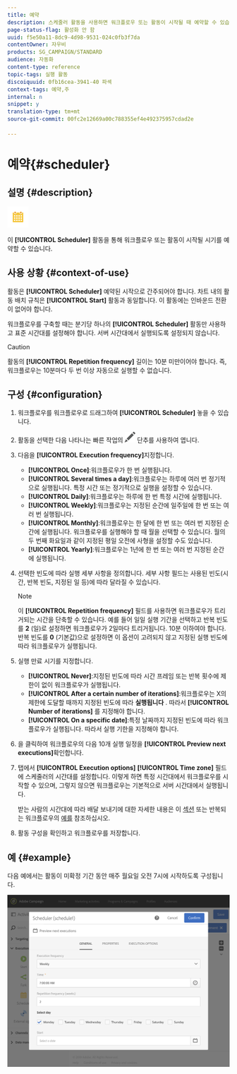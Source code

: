 ```yaml
---
title: 예약
description: 스케줄러 활동을 사용하면 워크플로우 또는 활동이 시작될 때 예약할 수 있습니다.
page-status-flag: 활성화 안 함
uuid: f5e50a11-8dc9-4d98-9531-024c0fb3f7da
contentOwner: 자우비
products: SG_CAMPAIGN/STANDARD
audience: 자동화
content-type: reference
topic-tags: 실행 활동
discoiquuid: 0fb16cea-3941-40 파섹
context-tags: 예약,주
internal: n
snippet: y
translation-type: tm+mt
source-git-commit: 00fc2e12669a00c788355ef4e492375957cdad2e

---
```



# 예약{#scheduler}

## 설명 {#description}

![](assets/scheduler.png)

이 **[!UICONTROL Scheduler]** 활동을 통해 워크플로우 또는 활동이 시작될 시기를 예약할 수 있습니다.

## 사용 상황 {#context-of-use}

활동은 **[!UICONTROL Scheduler]** 예약된 시작으로 간주되어야 합니다. 차트 내의 활동 배치 규칙은 **[!UICONTROL Start]** 활동과 동일합니다. 이 활동에는 인바운드 전환이 없어야 합니다.

워크플로우를 구축할 때는 분기당 하나의 **[!UICONTROL Scheduler]** 활동만 사용하고 표준 시간대를 설정해야 합니다. 서버 시간대에서 실행되도록 설정되지 않습니다.

>[!CAUTION]
>
>활동의 **[!UICONTROL Repetition frequency]** 길이는 10분 미만이어야 합니다. 즉, 워크플로우는 10분마다 두 번 이상 자동으로 실행할 수 없습니다.

## 구성 {#configuration}

1. 워크플로우를 워크플로우로 드래그하여 **[!UICONTROL Scheduler]** 놓을 수 있습니다.
1. 활동을 선택한 다음 나타나는 빠른 작업의 ![](assets/edit_darkgrey-24px.png) 단추를 사용하여 엽니다.
1. 다음을 **[!UICONTROL Execution frequency]**&#x200B;지정합니다.

   * **[!UICONTROL Once]**:워크플로우가 한 번 실행됩니다.
   * **[!UICONTROL Several times a day]**:워크플로우는 하루에 여러 번 정기적으로 실행됩니다. 특정 시간 또는 정기적으로 실행을 설정할 수 있습니다.
   * **[!UICONTROL Daily]**:워크플로우는 하루에 한 번 특정 시간에 실행됩니다.
   * **[!UICONTROL Weekly]**:워크플로우는 지정된 순간에 일주일에 한 번 또는 여러 번 실행됩니다.
   * **[!UICONTROL Monthly]**:워크플로우는 한 달에 한 번 또는 여러 번 지정된 순간에 실행됩니다. 워크플로우를 실행해야 할 때 월을 선택할 수 있습니다. 월의 두 번째 화요일과 같이 지정된 평일 오전에 사형을 설정할 수도 있습니다.
   * **[!UICONTROL Yearly]**:워크플로우는 1년에 한 번 또는 여러 번 지정된 순간에 실행됩니다.

1. 선택한 빈도에 따라 실행 세부 사항을 정의합니다. 세부 사항 필드는 사용된 빈도(시간, 반복 빈도, 지정된 일 등)에 따라 달라질 수 있습니다.

   >[!NOTE]
   >
   >이 **[!UICONTROL Repetition frequency]** 필드를 사용하면 워크플로우가 트리거되는 시간을 단축할 수 있습니다. 예를 들어 일일 실행 기간을 선택하고 반복 빈도를 **2** (일)로 설정하면 워크플로우가 2일마다 트리거됩니다. 10분 이하여야 합니다. 반복 빈도를 **0** (기본값)으로 설정하면 이 옵션이 고려되지 않고 지정된 실행 빈도에 따라 워크플로우가 실행됩니다.

1. 실행 만료 시기를 지정합니다.

   * **[!UICONTROL Never]**:지정된 빈도에 따라 시간 프레임 또는 반복 횟수에 제한이 없이 워크플로우가 실행됩니다.
   * **[!UICONTROL After a certain number of iterations]**:워크플로우는 X의 제한에 도달할 때까지 지정된 빈도에 따라 **실행됩니다** . 따라서 **[!UICONTROL Number of iterations]** 를 지정해야 합니다.
   * **[!UICONTROL On a specific date]**:특정 날짜까지 지정된 빈도에 따라 워크플로우가 실행됩니다. 따라서 실행 기한을 지정해야 합니다.

1. 을 클릭하여 워크플로우의 다음 10개 실행 일정을 **[!UICONTROL Preview next executions]**&#x200B;확인합니다.

1. 탭에서 **[!UICONTROL Execution options]** **[!UICONTROL Time zone]** 필드에 스케줄러의 시간대를 설정합니다. 이렇게 하면 특정 시간대에서 워크플로우를 시작할 수 있으며, 그렇지 않으면 워크플로우는 기본적으로 서버 시간대에서 실행됩니다.

   받는 사람의 시간대에 따라 배달 보내기에 대한 자세한 내용은 이 [섹션](../../sending/using/sending-messages-at-the-recipient-s-time-zone.md) 또는 반복되는 워크플로우의 [예를](../../automating/using/push-notification-delivery.md#sending-a-recurring-push-notification-with-a-workflow) 참조하십시오.

1. 활동 구성을 확인하고 워크플로우를 저장합니다.

## 예 {#example}

다음 예에서는 활동이 미확정 기간 동안 매주 월요일 오전 7시에 시작하도록 구성됩니다.

![](assets/wkf_scheduler_example.png)

